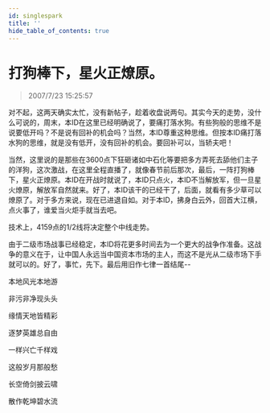```yaml
---
id: singlespark 
title: ''
hide_table_of_contents: true
---
```


# 打狗棒下，星火正燎原。

> 2007/7/23 15:25:57

<div style={{color: '#FF0000', fontWeight: '500'}}>

对不起，这两天确实太忙，没有新帖子，趁着收盘说两句。其实今天的走势，没什么可说的，周末，本ID在这里已经明确说了，要痛打落水狗。有些狗般的思维不是说要低开吗？不是说有回补的机会吗？当然，本ID尊重这种思维。但按本ID痛打落水狗的思维，就是没有低开，没有回补的机会。要回补可以，当轿夫吧！
 
当然，这里说的是那些在3600点下狂砸诸如中石化等要把多方弄死去舔他们主子的洋狗，这次激战，在这里全程直播了，就像春节前后那次，最后，一阵打狗棒下，星火正燎原。本ID在开战时就说了，本ID只点火，本ID不当解放军，但一旦星火燎原，解放军自然就来。好了，本ID该干的已经干了，后面，就看有多少草可以燎原了。对于多方来说，现在已进退自如。对于本ID，拂身白云外，回首大江横，点火事了，谁爱当火炬手就当去吧。
 
技术上，4159点的1/2线将决定整个中线走势。
 
由于二级市场战事已经稳定，本ID将花更多时间去为一个更大的战争作准备。这战争的意义在于，让中国人永远当中国资本市场的主人，而这不是光从二级市场下手就可以的。好了，事忙，先下。最后用旧作七律一首结尾--

</div>
 
<div style={{color: '#FF0000', fontSize: '32px', fontWeight: '500', textAlign: 'center', marginTop: '30px'}}>

本地风光本地游

非污非净现头头

缘情天地皆精彩

逐梦英雄总自由

一样兴亡千样戏

这般岁月那般愁

长空倚剑披云啸

散作乾坤碧水流
</div>